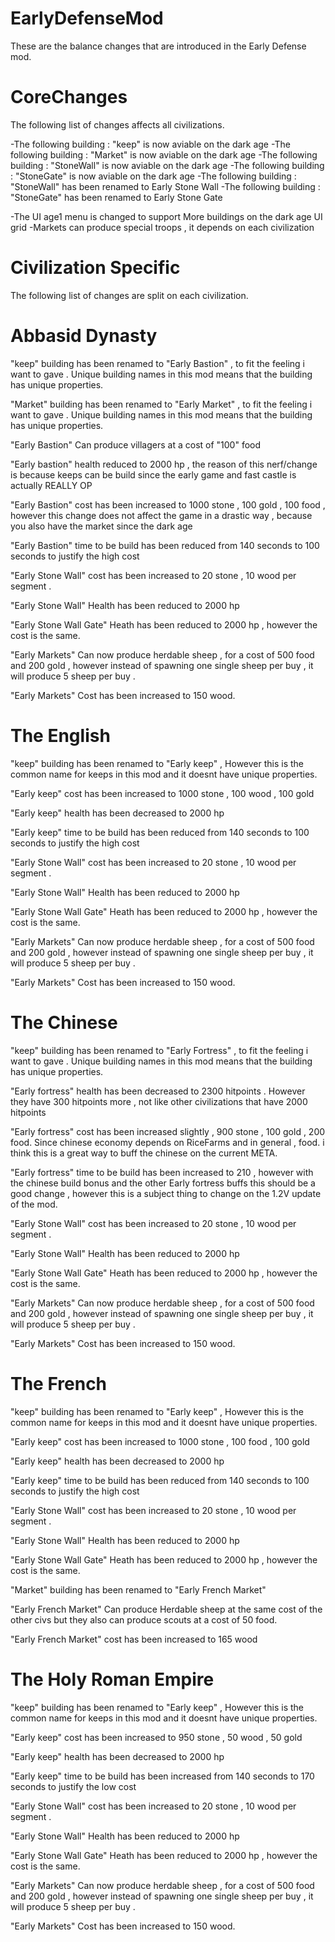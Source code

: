 # EarlyDefenseMod

These are the balance changes that are introduced in the Early Defense mod.

# CoreChanges

The following list of changes affects all civilizations.

-The following building : "keep" is now aviable on the dark age 
-The following building : "Market" is now aviable on the dark age
-The following building : "StoneWall" is now aviable on the dark age
-The following building : "StoneGate" is now aviable on the dark age
-The following building : "StoneWall" has been renamed to Early Stone Wall
-The following building : "StoneGate" has been renamed to Early Stone Gate


-The UI age1 menu is changed to support More buildings on the dark age UI grid
-Markets can produce special troops , it depends on each civilization

# Civilization Specific

The following list of changes are split on each civilization.

# Abbasid Dynasty

"keep" building has been renamed to "Early Bastion" , to fit the feeling i want to gave . Unique building names in this mod means that the building has unique properties.

"Market" building has been renamed to "Early Market" , to fit the feeling i want to gave . Unique building names in this mod means that the building has unique properties.

"Early Bastion" Can produce villagers at a cost of "100" food

"Early bastion" health reduced to 2000 hp , the reason of this nerf/change is because keeps can be build since the early game and fast castle is actually REALLY OP

"Early Bastion" cost has been increased to 1000 stone , 100 gold , 100 food , however this change does not affect the game in a drastic way , because you also have the market since the dark age

"Early Bastion" time to be build has been reduced from 140 seconds to 100 seconds to justify the high cost

"Early Stone Wall" cost has been increased to 20 stone , 10 wood per segment .

"Early Stone Wall" Health has been reduced to 2000 hp 

"Early Stone Wall Gate" Heath has been reduced to 2000 hp , however the cost is the same.

"Early Markets" Can now produce herdable sheep , for a cost of 500 food and 200 gold , however instead of spawning one single sheep per buy , it will produce 5 sheep per buy . 

"Early Markets" Cost has been increased to 150 wood.

# The English

"keep" building has been renamed to "Early keep" , However this is the common name for keeps in this mod and it doesnt have unique properties.

"Early keep" cost has been increased to 1000 stone , 100 wood , 100 gold

"Early keep" health has been decreased to 2000 hp

"Early keep" time to be build has been reduced from 140 seconds to 100 seconds to justify the high cost

"Early Stone Wall" cost has been increased to 20 stone , 10 wood per segment .

"Early Stone Wall" Health has been reduced to 2000 hp 

"Early Stone Wall Gate" Heath has been reduced to 2000 hp , however the cost is the same.

"Early Markets" Can now produce herdable sheep , for a cost of 500 food and 200 gold , however instead of spawning one single sheep per buy , it will produce 5 sheep per buy . 

"Early Markets" Cost has been increased to 150 wood.

# The Chinese

"keep" building has been renamed to "Early Fortress" , to fit the feeling i want to gave . Unique building names in this mod means that the building has unique properties.

"Early fortress" health has been decreased to 2300 hitpoints . However they have 300 hitpoints more , not like other civilizations that have 2000 hitpoints

"Early fortress" cost has been increased slightly , 900 stone , 100 gold , 200 food. Since chinese economy depends on RiceFarms and in general , food. i think this is a great way to buff the chinese on the current META. 

"Early fortress" time to be build has been increased to 210 , however with the chinese build bonus and the other Early fortress buffs this should be a good change , however this is a subject thing to change on the 1.2V update of the mod. 

"Early Stone Wall" cost has been increased to 20 stone , 10 wood per segment .

"Early Stone Wall" Health has been reduced to 2000 hp 

"Early Stone Wall Gate" Heath has been reduced to 2000 hp , however the cost is the same.

"Early Markets" Can now produce herdable sheep , for a cost of 500 food and 200 gold , however instead of spawning one single sheep per buy , it will produce 5 sheep per buy . 

"Early Markets" Cost has been increased to 150 wood.

# The French

"keep" building has been renamed to "Early keep" , However this is the common name for keeps in this mod and it doesnt have unique properties.

"Early keep" cost has been increased to 1000 stone , 100 food , 100 gold

"Early keep" health has been decreased to 2000 hp

"Early keep" time to be build has been reduced from 140 seconds to 100 seconds to justify the high cost

"Early Stone Wall" cost has been increased to 20 stone , 10 wood per segment .

"Early Stone Wall" Health has been reduced to 2000 hp 

"Early Stone Wall Gate" Heath has been reduced to 2000 hp , however the cost is the same.

"Market" building has been renamed to "Early French Market" 

"Early French Market" Can produce Herdable sheep at the same cost of the other civs but they also can produce scouts at a cost of 50 food.

"Early French Market" cost has been increased to 165 wood

# The Holy Roman Empire

"keep" building has been renamed to "Early keep" , However this is the common name for keeps in this mod and it doesnt have unique properties.

"Early keep" cost has been increased to 950 stone , 50 wood , 50 gold

"Early keep" health has been decreased to 2000 hp

"Early keep" time to be build has been increased from 140 seconds to 170 seconds to justify the low cost

"Early Stone Wall" cost has been increased to 20 stone , 10 wood per segment .

"Early Stone Wall" Health has been reduced to 2000 hp 

"Early Stone Wall Gate" Heath has been reduced to 2000 hp , however the cost is the same.

"Early Markets" Can now produce herdable sheep , for a cost of 500 food and 200 gold , however instead of spawning one single sheep per buy , it will produce 5 sheep per buy . 

"Early Markets" Cost has been increased to 150 wood.

